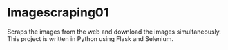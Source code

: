 # Imagescraping01
Scraps the images from the web and download the images simultaneously. This project is written in Python using Flask and Selenium.
